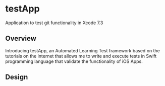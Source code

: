 # testApp
Application to test git functionality in Xcode 7.3 

## Overview
Introducing testApp, an Automated Learning Test framework based on the tutorials on the internet that allows me to write and execute tests in Swift programming language that validate the functionality of iOS Apps.


## Design


